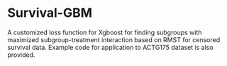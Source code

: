 # Survival-GBM
A customized loss function for Xgboost for finding subgroups with maximized subgroup-treatment interaction based on RMST for censored survival data. Example code for application to ACTG175 dataset is also provided.
